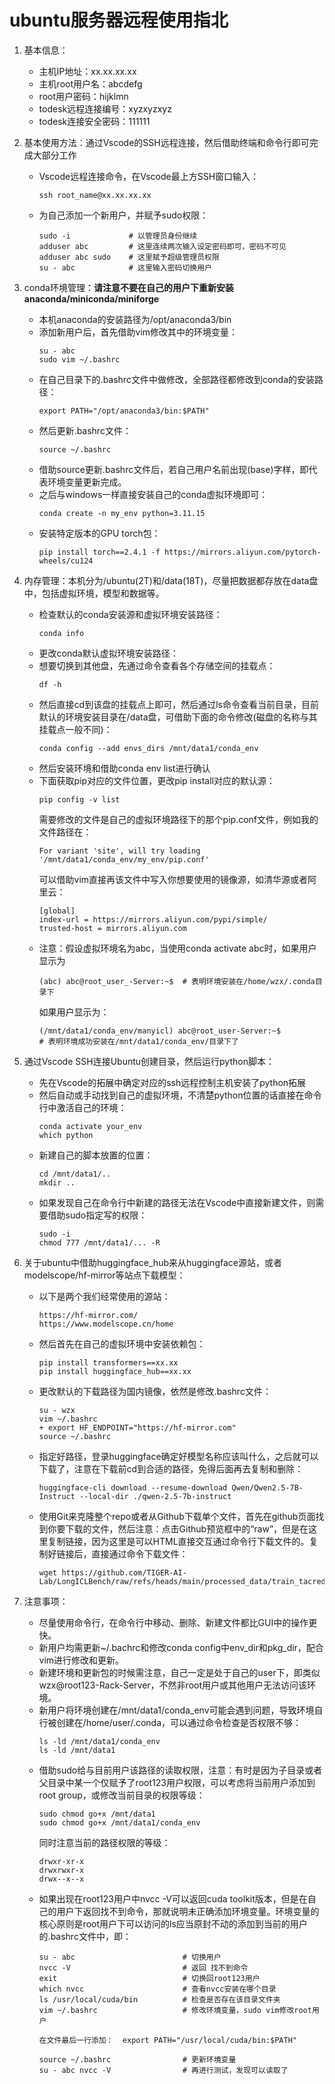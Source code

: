 # ubuntu服务器远程使用指北

1. 基本信息：
    - 主机IP地址：xx.xx.xx.xx
    - 主机root用户名：abcdefg
    - root用户密码：hijklmn
    - todesk远程连接编号：xyzxyzxyz
    - todesk连接安全密码：111111

2. 基本使用方法：通过Vscode的SSH远程连接，然后借助终端和命令行即可完成大部分工作
    - Vscode远程连接命令，在Vscode最上方SSH窗口输入：
        ```
        ssh root_name@xx.xx.xx.xx
        ```
    - 为自己添加一个新用户，并赋予sudo权限：
        ```
        sudo -i             # 以管理员身份继续
        adduser abc         # 这里连续两次输入设定密码即可，密码不可见
        adduser abc sudo    # 这里赋予超级管理员权限
        su - abc            # 这里输入密码切换用户
        ```

3. conda环境管理：**请注意不要在自己的用户下重新安装anaconda/miniconda/miniforge**
    - 本机anaconda的安装路径为/opt/anaconda3/bin
    - 添加新用户后，首先借助vim修改其中的环境变量：
        ```
        su - abc
        sudo vim ~/.bashrc
        ```
    - 在自己目录下的.bashrc文件中做修改，全部路径都修改到conda的安装路径：
        ```
        export PATH="/opt/anaconda3/bin:$PATH"
        ```
    - 然后更新.bashrc文件：
        ```
        source ~/.bashrc
        ```
    - 借助source更新.bashrc文件后，若自己用户名前出现(base)字样，即代表环境变量更新完成。
    - 之后与windows一样直接安装自己的conda虚拟环境即可：
        ```
        conda create -n my_env python=3.11.15
        ```
    - 安装特定版本的GPU torch包：
        ```
        pip install torch==2.4.1 -f https://mirrors.aliyun.com/pytorch-wheels/cu124
        ```

4. 内存管理：本机分为/ubuntu(2T)和/data(18T)，尽量把数据都存放在data盘中，包括虚拟环境，模型和数据等。
    - 检查默认的conda安装源和虚拟环境安装路径：
        ```
        conda info
        ```
    - 更改conda默认虚拟环境安装路径：
    - 想要切换到其他盘，先通过命令查看各个存储空间的挂载点：
        ```
        df -h
        ```
    - 然后直接cd到该盘的挂载点上即可，然后通过ls命令查看当前目录，目前默认的环境安装目录在/data盘，可借助下面的命令修改(磁盘的名称与其挂载点一般不同)：
        ```
        conda config --add envs_dirs /mnt/data1/conda_env
        ```
    - 然后安装环境和借助conda env list进行确认
    - 下面获取pip对应的文件位置，更改pip install对应的默认源：
        ```
        pip config -v list
        ```
        需要修改的文件是自己的虚拟环境路径下的那个pip.conf文件，例如我的文件路径在：
        ```
        For variant 'site', will try loading '/mnt/data1/conda_env/my_env/pip.conf'
        ```
        可以借助vim直接再该文件中写入你想要使用的镜像源，如清华源或者阿里云：
        ```
        [global]
        index-url = https://mirrors.aliyun.com/pypi/simple/
        trusted-host = mirrors.aliyun.com
        ```
    - 注意：假设虚拟环境名为abc，当使用conda activate abc时，如果用户显示为
        ```
        (abc) abc@root_user_-Server:~$  # 表明环境安装在/home/wzx/.conda目录下
        ```
        如果用户显示为：
        ```
        (/mnt/data1/conda_env/manyicl) abc@root_user-Server:~$   
        # 表明环境成功安装在/mnt/data1/conda_env/目录下了
        ```

5. 通过Vscode SSH连接Ubuntu创建目录，然后运行python脚本：
    - 先在Vscode的拓展中确定对应的ssh远程控制主机安装了python拓展
    - 然后自动或手动找到自己的虚拟环境，不清楚python位置的话直接在命令行中激活自己的环境：
        ```
        conda activate your_env
        which python
        ```
    - 新建自己的脚本放置的位置：
        ```
        cd /mnt/data1/..
        mkdir ..
    - 如果发现自己在命令行中新建的路径无法在Vscode中直接新建文件，则需要借助sudo指定写的权限：
        ```
        sudo -i
        chmod 777 /mnt/data1/... -R
        ```
    
6. 关于ubuntu中借助huggingface_hub来从huggingface源站，或者modelscope/hf-mirror等站点下载模型：
    - 以下是两个我们经常使用的源站：
        ```
        https://hf-mirror.com/
        https://www.modelscope.cn/home
        ```
    - 然后首先在自己的虚拟环境中安装依赖包：
        ```
        pip install transformers==xx.xx
        pip install huggingface_hub==xx.xx
        ```
    - 更改默认的下载路径为国内镜像，依然是修改.bashrc文件：
        ```
        su - wzx
        vim ~/.bashrc
        + export HF_ENDPOINT="https://hf-mirror.com"
        source ~/.bashrc
        ```
    - 指定好路径，登录huggingface确定好模型名称应该叫什么，之后就可以下载了，注意在下载前cd到合适的路径，免得后面再去复制和删除：
        ```
        huggingface-cli download --resume-download Qwen/Qwen2.5-7B-Instruct --local-dir ./qwen-2.5-7b-instruct
        ```
    - 使用Git来克隆整个repo或者从Github下载单个文件，首先在github页面找到你要下载的文件，然后注意：点击Github预览框中的“raw”，但是在这里复制链接，因为这里是可以HTML直接交互通过命令行下载文件的。复制好链接后，直接通过命令下载文件：
        ```
        wget https://github.com/TIGER-AI-Lab/LongICLBench/raw/refs/heads/main/processed_data/train_tacred.json
        ```
    


7. 注意事项：
    - 尽量使用命令行，在命令行中移动、删除、新建文件都比GUI中的操作更快。
    - 新用户均需更新~/.bachrc和修改conda config中env_dir和pkg_dir，配合vim进行修改和更新。
    - 新建环境和更新包的时候需注意，自己一定是处于自己的user下，即类似wzx@root123-Rack-Server，不然非root用户或其他用户无法访问该环境。
    - 新用户将环境创建在/mnt/data1/conda_env可能会遇到问题，导致环境自行被创建在/home/user/.conda，可以通过命令检查是否权限不够：
        ```
        ls -ld /mnt/data1/conda_env
        ls -ld /mnt/data1
        ```
    - 借助sudo给与目前用户该路径的读取权限，注意：有时是因为子目录或者父目录中某一个仅赋予了root123用户权限，可以考虑将当前用户添加到root group，或修改当前目录的权限等级：
        ```
        sudo chmod go+x /mnt/data1
        sudo chmod go+x /mnt/data1/conda_env
        ```
        同时注意当前的路径权限的等级：
        ```
        drwxr-xr-x
        drwxrwxr-x
        drwx--x--x
        ```
    - 如果出现在root123用户中nvcc -V可以返回cuda toolkit版本，但是在自己的用户下返回找不到命令，那就说明未正确添加环境变量。环境变量的核心原则是root用户下可以访问的ls应当原封不动的添加到当前的用户的.bashrc文件中，即：
        ```
        su - abc                        # 切换用户
        nvcc -V                         # 返回 找不到命令
        exit                            # 切换回root123用户
        which nvcc                      # 查看nvcc安装在哪个目录
        ls /usr/local/cuda/bin          # 检查是否存在该目录文件夹
        vim ~/.bashrc                   # 修改环境变量，sudo vim修改root用户

        在文件最后一行添加：  export PATH="/usr/local/cuda/bin:$PATH"

        source ~/.bashrc                # 更新环境变量
        su - abc nvcc -V                # 再进行测试，发现可以读取了

        ```
